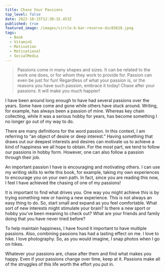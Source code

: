 ```yaml
---
title: Chase Your Passions
top_level: false
date: 2022-10-15T12:30:32.453Z
published: true
featured_image: /images/circle-b-bar-reserve-dsc03618.jpeg
tags:
  - Book
  - VitaminG
  - Motivation
  - Motivational
  - SocialMedia
---
```

> Passions come in many shapes and sizes. It can be related to the work one does, or for whom they work to provide for. Passion can even be just for fun! Regardless of what your passion is, or the reasons you have such passion, embrace it today! Chase after your passions. It will make you much happier!

I have been around long enough to have had several passions over the years. Some have come and gone while others have stuck around. Writing, for example, has always been a passion of mine. Whereas key chain collecting, while it was a serious hobby for years, has become something I no longer go out of my way to do.

There are many definitions for the word passion. In this context, I am referring to “an object of desire or deep interest.” Having something that draws out our deepest interests and desires can motivate us to achieve a kind of happiness we all hope to obtain. For the most part, we tend to follow our passions in hobby form. However, one can also follow a passion through their job.

An important passion I have is encouraging and motivating others. I can use my writing skills to write this book, for example, taking my own experiences to encourage you on your own path. In fact, since you are reading this now, I feel I have achieved the chasing of one of my passions!

It is important to find what drives you. One way you might achieve this is by trying something new or having a new experience. This is not always an easy thing to do. So, start small and expand as you feel comfortable. What sort of new interests might stimulate your brain? Is there a new sport or hobby you've been meaning to check out? What are your friends and family doing that you have never tried before?

To help maintain happiness, I have found it important to have multiple passions. Also, combining passions has had a lasting effect on me. I love to hike. I love photography. So, as you would imagine, I snap photos when I go on hikes.

Whatever your passions are, chase after them and find what makes you happy. Even if your passions change over time, keep at it. Passions make all of the struggles of this life worth the effort you put in.